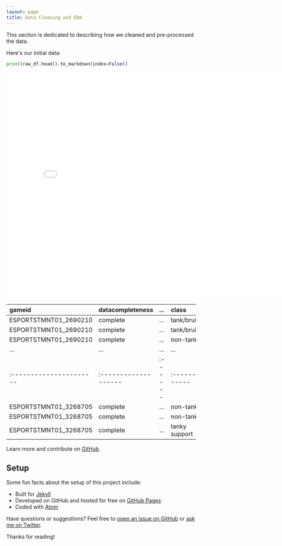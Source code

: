 ```yaml
---
layout: page
title: Data Cleaning and EDA
---
```


<p class="message">
  This section is dedicated to describing how we cleaned and pre-processed the data.
</p>


Here's our initial data:

```py
print(raw_df.head().to_markdown(index=False))
```

<iframe src="{{ site.url }}{{ site.baseurl }}/assets/cleaned_df_head.html" width=800 height=600 frameBorder=0></iframe>

| gameid                | datacompleteness   | ...   | class        | class_actual   |
|:----------------------|:-------------------|:------|:-------------|:---------------|
| ESPORTSTMNT01_2690210 | complete           | ...   | tank/bruiser | tank/bruiser   |
| ESPORTSTMNT01_2690210 | complete           | ...   | tank/bruiser | tank/bruiser   |
| ESPORTSTMNT01_2690210 | complete           | ...   | non-tank     | non-tank       |
| ... | ... | ... | ... | ... |
|:----------------------|:-------------------|:------|:-------------|:---------------|
| ESPORTSTMNT01_3268705 | complete           | ...   | non-tank      | non-tank       |
| ESPORTSTMNT01_3268705 | complete           | ...   | non-tank      | non-tank       |
| ESPORTSTMNT01_3268705 | complete           | ...   | tanky support | non-tank       |

Learn more and contribute on [GitHub](https://github.com/poole).

## Setup

Some fun facts about the setup of this project include:

* Built for [Jekyll](https://jekyllrb.com)
* Developed on GitHub and hosted for free on [GitHub Pages](https://pages.github.com)
* Coded with [Atom](https://atom.io)

Have questions or suggestions? Feel free to [open an issue on GitHub](https://github.com/poole/issues/new) or [ask me on Twitter](https://twitter.com/mdo).

Thanks for reading!
